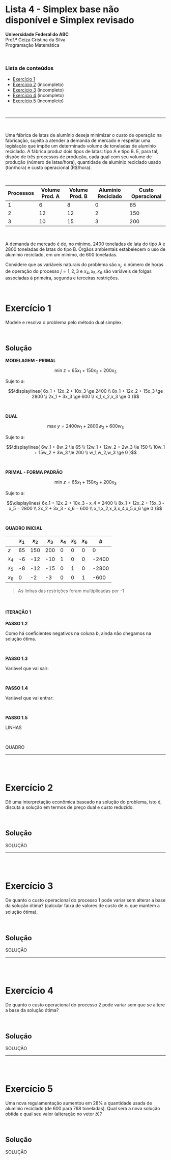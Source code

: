 # Lista 4 - Simplex base não disponível e Simplex revisado

**Universidade Federal do ABC**<br>
Prof.ª Geiza Cristina da Silva<br>
Programação Matemática


<br>

### Lista de conteúdos

- [Exercício 1](#exercício-1)
- [Exercício 2](#exercício-2) (incompleto)
- [Exercício 3](#exercício-3) (incompleto)
- [Exercício 4](#exercício-4) (incompleto)
- [Exercício 5](#exercício-5) (incompleto)

<br>

---

<br>

Uma fábrica de latas de alumínio deseja minimizar o custo de operação na fabricação, sujeito a atender a demanda de mercado e respeitar uma legislação que impõe um determinado volume de toneladas de alumínio reciclado. A fábrica produz dois tipos de latas: tipo A e tipo B. E, para tal, dispõe de três processos de produção, cada qual com seu volume de produção (número de latas/hora), quantidade de alumínio reciclado usado (ton/hora) e custo operacional (R$/hora).

<br>

| Processos | Volume Prod. A | Volume Prod. B | Alumínio Reciclado | Custo Operacional |
|-----------|----------------|----------------|--------------------|-------------------|
| 1         | 6              | 8              | 0                  | 65                |
| 2         | 12             | 12             | 2                  | 150               |
| 3         | 10             | 15             | 3                  | 200               |

<br>

A demanda de mercado é de, no mínimo, 2400 toneladas de lata do tipo A e 2800 toneladas de latas do tipo B. Órgãos ambientais estabelecem o uso de alumínio reciclado, em um mínimo, de 600 toneladas.

Considere que as variáveis naturais do problema são $x_j$, o número de horas de operação do processo $j = 1,2,3$ e $x_4,x_5,x_6$ são variáveis de folgas associadas à primeira, segunda e terceiras restrições.

<br>

# Exercício 1

Modele e resolva o problema pelo método dual simplex.

<br>

## Solução

**MODELAGEM - PRIMAL**

```math
\text{min } z = 65x_1 + 150x_2 + 200x_3
```

Sujeito a:

```math
\displaylines{
    6x_1 + 12x_2 + 10x_3 \ge 2400 \\
    8x_1 + 12x_2 + 15x_3 \ge 2800 \\
    2x_1 + 3x_3 \ge 600 \\
    x_1,x_2,x_3 \ge 0
}
```

<br>

**DUAL**

```math
\text{max } y = 2400w_1 + 2800w_2 + 600w_3
```

Sujeito a:

```math
\displaylines{
    6w_1 + 8w_2 \le 65 \\
    12w_1 + 12w_2 + 2w_3 \le 150 \\
    10w_1 + 15w_2 + 3w_3 \le 200 \\
    w_1,w_2,w_3 \ge 0
}
```

<br>

**PRIMAL - FORMA PADRÃO**

```math
\text{min } z = 65x_1 + 150x_2 + 200x_3
```

Sujeito a:

```math
\displaylines{
    6x_1 + 12x_2 + 10x_3 - x_4 = 2400 \\
    8x_1 + 12x_2 + 15x_3 - x_5 = 2800 \\
    2x_2 + 3x_3 - x_6 = 600 \\
    x_1,x_2,x_3,x_4,x_5,x_6 \ge 0
}
```

<br>

**QUADRO INICIAL**

|       | $x_1$ | $x_2$ | $x_3$ | $x_4$ | $x_5$ | $x_6$ | $b$   |
|-------|-------|-------|-------|-------|-------|-------|-------|
| $z$   | 65    | 150   | 200   | 0     | 0     | 0     | 0     |
| $x_4$ | -6    | -12   | -10   | 1     | 0     | 0     | -2400 |
| $x_5$ | -8    | -12   | -15   | 0     | 1     | 0     | -2800 |
| $x_6$ | 0     | -2    | -3    | 0     | 0     | 1     | -600  |

> As linhas das restrições foram multiplicadas por -1

<br>

#### ITERAÇÃO 1

**PASSO 1.2**

Como há coeficientes negativos na coluna $b$, ainda não chegamos na solução ótima.

<br>

**PASSO 1.3**

Variável que vai sair:

<br>

**PASSO 1.4**

Variável que vai entrar:

<br>

**PASSO 1.5**

LINHAS

<br>

QUADRO

---

<br>
<br>

# Exercício 2

Dê uma interpretação econômica baseado na solução do problema, isto é, discuta a solução em termos de preço dual e custo reduzido.

<br>

## Solução

SOLUÇÃO

---

<br>
<br>

# Exercício 3

De quanto o custo operacional do processo 1 pode variar sem alterar a base da solução ótima? (calcular faixa de valores de custo de $x_1$ que mantém a solução ótima).

<br>

## Solução

SOLUÇÃO

---

<br>
<br>

# Exercício 4

De quanto o custo operacional do processo 2 pode variar sem que se altere a base da solução ótima?

<br>

## Solução

SOLUÇÃO

---

<br>
<br>

# Exercício 5

Uma nova regulamentação aumentou em 28% a quantidade usada de alumínio reciclado (de 600 para 768 toneladas). Qual será a nova solução obtida e qual seu valor (alteração no vetor $b$)?

<br>

## Solução

SOLUÇÃO
